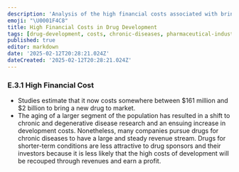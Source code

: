 ```yaml
---
description: 'Analysis of the high financial costs associated with bringing a new drug to market, ranging from $161 million to $2 billion, and the impact of shifting research focus towards chronic diseases.'
emoji: "\U0001F4C8"
title: High Financial Costs in Drug Development
tags: [drug-development, costs, chronic-diseases, pharmaceutical-industry]
published: true
editor: markdown
date: '2025-02-12T20:28:21.024Z'
dateCreated: '2025-02-12T20:28:21.024Z'
---
```

### E.3.1 High Financial Cost

- Studies estimate that it now costs somewhere between $161 million and $2 billion to bring a new drug to market.
- The aging of a larger segment of the population has resulted in a shift to chronic and degenerative disease research and an ensuing increase in development costs. Nonetheless, many companies pursue drugs for chronic diseases to have a large and steady revenue stream. Drugs for shorter-term conditions are less attractive to drug sponsors and their investors because it is less likely that the high costs of development will be recouped through revenues and earn a profit.

#
